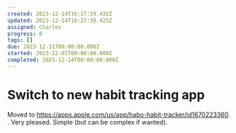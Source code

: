 ```yaml
---
created: 2023-12-14T16:27:59.432Z
updated: 2023-12-14T16:27:59.425Z
assigned: Charles
progress: 0
tags: []
due: 2023-12-31T00:00:00.000Z
started: 2023-12-01T00:00:00.000Z
completed: 2023-12-14T00:00:00.000Z
---
```


# Switch to new habit tracking app

Moved to https://apps.apple.com/us/app/habo-habit-tracker/id1670223360 . Very pleased. Simple (but can be complex if wanted). 
